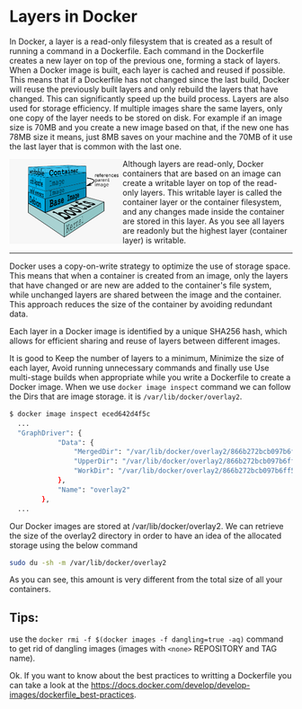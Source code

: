 # Layers in Docker

In Docker, a layer is a read-only filesystem that is created as a result of running a command in a Dockerfile. Each command in the Dockerfile creates a new layer on top of the previous one, forming a stack of layers.
When a Docker image is built, each layer is cached and reused if possible. This means that if a Dockerfile has not changed since the last build, Docker will reuse the previously built layers and only rebuild the layers that have changed. This can significantly speed up the build process.
Layers are also used for storage efficiency. If multiple images share the same layers, only one copy of the layer needs to be stored on disk. For example if an image size is 70MB and you create a new image based on that, if the new one has 78MB size it means, just 8MB saves on your machine and the 70MB of it use the last layer that is common with the last one. 

<img align="left" src=https://github.com/arsalanyavari/devops-roadmap/blob/main/src/images/docker-layers.png width="40%">
Although layers are read-only, Docker containers that are based on an image can create a writable layer on top of the read-only layers. This writable layer is called the container layer or the container filesystem, and any changes made inside the container are stored in this layer. 
As you see all layers are readonly but the highest layer (container layer) is writable.

<hr>

Docker uses a copy-on-write strategy to optimize the use of storage space. This means that when a container is created from an image, only the layers that have changed or are new are added to the container's file system, while unchanged layers are shared between the image and the container. This approach reduces the size of the container by avoiding redundant data.

Each layer in a Docker image is identified by a unique SHA256 hash, which allows for efficient sharing and reuse of layers between different images.

It is good to Keep the number of layers to a minimum, Minimize the size of each layer, Avoid running unnecessary commands and finally use Use multi-stage builds when appropriate while you write a Dockerfile to create a Docker image.
When we use `docker image inspect` command we can follow the Dirs that are image storage. it is ```/var/lib/docker/overlay2```.
```bash
$ docker image inspect eced642d4f5c
  ...
  "GraphDriver": {
            "Data": {
                "MergedDir": "/var/lib/docker/overlay2/866b272bcb097b6ff5e7b07982158a6acff585dfca6b4d65b73f49d6571bf632/merged",
                "UpperDir": "/var/lib/docker/overlay2/866b272bcb097b6ff5e7b07982158a6acff585dfca6b4d65b73f49d6571bf632/diff",
                "WorkDir": "/var/lib/docker/overlay2/866b272bcb097b6ff5e7b07982158a6acff585dfca6b4d65b73f49d6571bf632/work"
            },
            "Name": "overlay2"
        },
  ...
```
Our Docker images are stored at /var/lib/docker/overlay2. We can retrieve the size of the overlay2 directory in order to have an idea of the allocated storage using the below command
```bash
sudo du -sh -m /var/lib/docker/overlay2
```
As you can see, this amount is very different from the total size of all your containers.

## Tips:
use the `docker rmi -f $(docker images -f dangling=true -aq)` command to get rid of dangling images (images with `<none>` REPOSITORY and TAG name).

Ok. If you want to know about the best practices to writting a Dockerfile you can take a look at the https://docs.docker.com/develop/develop-images/dockerfile_best-practices.
